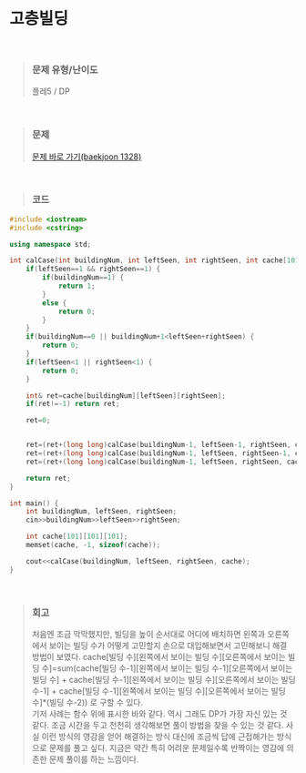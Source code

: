 고층빌딩
====
<br/>

>### 문제 유형/난이도
>플레5 / DP
<br/>

>### 문제
> <a href="https://www.acmicpc.net/problem/1328">문제 바로 가기(baekjoon 1328)</a>
<br/>

>### 코드
```C++
#include <iostream>
#include <cstring>

using namespace std;

int calCase(int buildingNum, int leftSeen, int rightSeen, int cache[101][101][101]) {
    if(leftSeen==1 && rightSeen==1) {
        if(buildingNum==1) {
            return 1;
        }
        else {
            return 0;
        }        
    }
    if(buildingNum==0 || buildingNum+1<leftSeen+rightSeen) {
        return 0;
    }
    if(leftSeen<1 || rightSeen<1) {
        return 0;
    }

    int& ret=cache[buildingNum][leftSeen][rightSeen];
    if(ret!=-1) return ret;

    ret=0;


    ret=(ret+(long long)calCase(buildingNum-1, leftSeen-1, rightSeen, cache))%1000000007;
    ret=(ret+(long long)calCase(buildingNum-1, leftSeen, rightSeen-1, cache))%1000000007;
    ret=(ret+(long long)calCase(buildingNum-1, leftSeen, rightSeen, cache)*(buildingNum-2))%1000000007;

    return ret;
}

int main() {
    int buildingNum, leftSeen, rightSeen;
    cin>>buildingNum>>leftSeen>>rightSeen;

    int cache[101][101][101];
    memset(cache, -1, sizeof(cache));

    cout<<calCase(buildingNum, leftSeen, rightSeen, cache);
}
```
<br/>

>### 회고
>처음엔 조금 막막했지만, 빌딩을 높이 순서대로 어디에 배치하면 왼쪽과 오른쪽에서 보이는 빌딩 수가 어떻게 고민할지 손으로 대입해보면서 고민해보니 해결 방법이 보였다.
>cache[빌딩 수][왼쪽에서 보이는 빌딩 수][오른쪽에서 보이는 빌딩 수]=sum(cache[빌딩 수-1][왼쪽에서 보이는 빌딩 수-1][오른쪽에서 보이는 빌딩 수] + cache[빌딩 수-1][왼쪽에서 보이는 빌딩 수][오른쪽에서 보이는 빌딩 수-1] + cache[빌딩 수-1][왼쪽에서 보이는 빌딩 수][오른쪽에서 보이는 빌딩 수]*(빌딩 수-2)) 로 구할 수 있다.  
>기저 사례는 함수 위에 표시한 바와 같다.
>역시 그래도 DP가 가장 자신 있는 것 같다. 조금 시간을 두고 천천히 생각해보면 풀이 방법을 찾을 수 있는 것 같다.
>사실 이런 방식의 영감을 얻어 해결하는 방식 대신에 조금씩 답에 근접해가는 방식으로 문제를 풀고 싶다.
>지금은 약간 특히 어려운 문제일수록 반짝이는 영감에 의존한 문제 풀이를 하는 느낌이다.